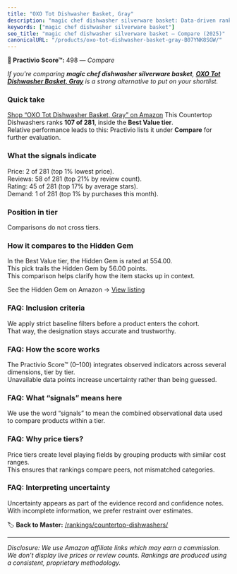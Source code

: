 ```yaml
---
title: "OXO Tot Dishwasher Basket, Gray"
description: "magic chef dishwasher silverware basket: Data-driven ranking using the Practivio Score™. Positioned by quality, value, demand, findability, momentum."
keywords: ["magic chef dishwasher silverware basket"]
seo_title: "magic chef dishwasher silverware basket — Compare (2025)"
canonicalURL: "/products/oxo-tot-dishwasher-basket-gray-B07YNK8SGW/"
---
```


**🛒 Practivio Score™:** 498 — _Compare_


*If you're comparing **magic chef dishwasher silverware basket**, **[OXO Tot Dishwasher Basket, Gray](https://www.amazon.com/dp/B07YNK8SGW?tag=practivio-20)** is a strong alternative to put on your shortlist.*
### Quick take
[Shop “OXO Tot Dishwasher Basket, Gray” on Amazon](https://www.amazon.com/dp/B07YNK8SGW?tag=practivio-20)
This Countertop Dishwashers ranks **107 of 281**, inside the **Best Value tier**.  
Relative performance leads to this: Practivio lists it under **Compare** for further evaluation.

### What the signals indicate
Price: 2 of 281 (top 1% lowest price).  
Reviews: 58 of 281 (top 21% by review count).  
Rating: 45 of 281 (top 17% by average stars).  
Demand: 1 of 281 (top 1% by purchases this month).

### Position in tier
Comparisons do not cross tiers.

### How it compares to the Hidden Gem
In the Best Value tier, the Hidden Gem is rated at 554.00.  
This pick trails the Hidden Gem by 56.00 points.  
This comparison helps clarify how the item stacks up in context.  

See the Hidden Gem on Amazon → [View listing](https://www.amazon.com/dp/B092DBTWCF?tag=practivio-20)

### FAQ: Inclusion criteria
We apply strict baseline filters before a product enters the cohort.  
That way, the designation stays accurate and trustworthy.

### FAQ: How the score works
The Practivio Score™ (0–100) integrates observed indicators across several dimensions, tier by tier.  
Unavailable data points increase uncertainty rather than being guessed.

### FAQ: What “signals” means here
We use the word “signals” to mean the combined observational data used to compare products within a tier.

### FAQ: Why price tiers?
Price tiers create level playing fields by grouping products with similar cost ranges.  
This ensures that rankings compare peers, not mismatched categories.

### FAQ: Interpreting uncertainty
Uncertainty appears as part of the evidence record and confidence notes.  
With incomplete information, we prefer restraint over estimates.

<!-- Missing template for Compare/CompareWithinPriceClass -->


🏷️ **Back to Master:** [/rankings/countertop-dishwashers/](/rankings/countertop-dishwashers/)

---
_Disclosure: We use Amazon affiliate links which may earn a commission. We don’t display live prices or review counts. Rankings are produced using a consistent, proprietary methodology._

